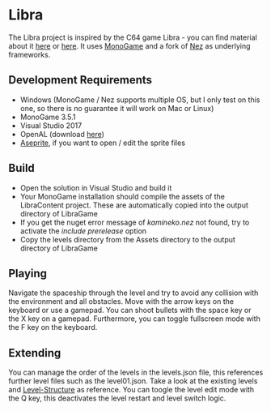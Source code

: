 # Libra
The Libra project is inspired by the C64 game Libra - you can find material about it [here](http://www.gamebase64.com/game.php?h=0&id=4371) or [here](https://www.youtube.com/watch?v=8KfHnlf-Nso). It uses [MonoGame](http://www.monogame.net) and a fork of [Nez](https://github.com/KamiNeko/Nez) as underlying frameworks. 

## Development Requirements
* Windows (MonoGame / Nez supports multiple OS, but I only test on this one, so there is no guarantee it will work on Mac or Linux)
* MonoGame 3.5.1
* Visual Studio 2017
* OpenAL (download [here](https://www.openal.org/downloads/))
* [Aseprite](https://github.com/aseprite/aseprite), if you want to open / edit the sprite files

## Build
* Open the solution in Visual Studio and build it
* Your MonoGame installation should compile the assets of the LibraContent project. These are automatically copied into the output directory of LibraGame 
* If you get the nuget error message of *kamineko.nez* not found, try to activate the *include prerelease* option
* Copy the levels directory from the Assets directory to the output directory of LibraGame

## Playing
Navigate the spaceship through the level and try to avoid any collision with the environment and all obstacles. Move with the arrow keys on the keyboard or use a gamepad. You can shoot bullets with the space key or the X key on a gamepad. Furthermore, you can toggle fullscreen mode with the F key on the keyboard.

## Extending
You can manage the order of the levels in the levels.json file, this references further level files such as the level01.json. Take a look at the existing levels and [Level-Structure](https://github.com/KamiNeko/Libra/wiki/Level-Structure) as reference. You can toogle the level edit mode with the Q key, this deactivates the level restart and level switch logic.
